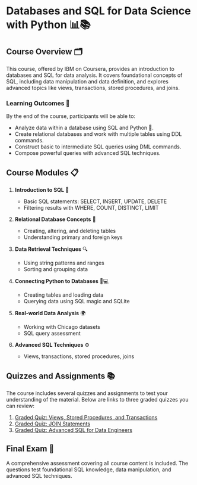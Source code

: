 # Databases and SQL for Data Science with Python 📊📚

## Course Overview 🗂️
This course, offered by IBM on Coursera, provides an introduction to databases and SQL for data analysis. It covers foundational concepts of SQL, including data manipulation and data definition, and explores advanced topics like views, transactions, stored procedures, and joins.

### Learning Outcomes 🎯
By the end of the course, participants will be able to:
- Analyze data within a database using SQL and Python 🐍.
- Create relational databases and work with multiple tables using DDL commands.
- Construct basic to intermediate SQL queries using DML commands.
- Compose powerful queries with advanced SQL techniques.

## Course Modules 📋
1. **Introduction to SQL** 📝
   - Basic SQL statements: SELECT, INSERT, UPDATE, DELETE
   - Filtering results with WHERE, COUNT, DISTINCT, LIMIT

2. **Relational Database Concepts** 🔗
   - Creating, altering, and deleting tables
   - Understanding primary and foreign keys

3. **Data Retrieval Techniques** 🔍
   - Using string patterns and ranges
   - Sorting and grouping data

4. **Connecting Python to Databases** 🐍💻
   - Creating tables and loading data
   - Querying data using SQL magic and SQLite

5. **Real-world Data Analysis** 🌍
   - Working with Chicago datasets
   - SQL query assessment

6. **Advanced SQL Techniques** ⚙️
   - Views, transactions, stored procedures, joins

## Quizzes and Assignments 📚
The course includes several quizzes and assignments to test your understanding of the material. Below are links to three graded quizzes you can review:

1. [Graded Quiz: Views, Stored Procedures, and Transactions](https://github.com/Parisaroozgarian/IBM-Data-Analyst-Professional-Certificate/blob/main/Course%206%20%20Databases%20and%20SQL%20for%20Data%20Science%20with%20Python/Quiz%20Advanced%20SQL%20for%20Data%20Engineers.md)
2. [Graded Quiz: JOIN Statements](https://github.com/Parisaroozgarian/IBM-Data-Analyst-Professional-Certificate/blob/main/Course%206%20%20Databases%20and%20SQL%20for%20Data%20Science%20with%20Python/Quiz%20JOIN%20Statements.md)
3. [Graded Quiz: Advanced SQL for Data Engineers](https://github.com/Parisaroozgarian/IBM-Data-Analyst-Professional-Certificate/blob/main/Course%206%20%20Databases%20and%20SQL%20for%20Data%20Science%20with%20Python/Quiz%20Advanced%20SQL%20for%20Data%20Engineers.md)

## Final Exam 📝
A comprehensive assessment covering all course content is included. The questions test foundational SQL knowledge, data manipulation, and advanced SQL techniques.
